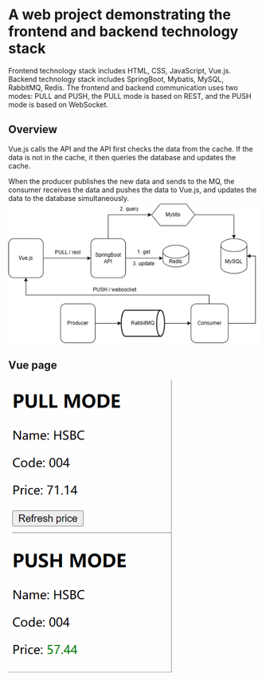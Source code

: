 # A web project demonstrating the frontend and backend technology stack
Frontend technology stack includes HTML, CSS, JavaScript, Vue.js. Backend technology stack includes SpringBoot, Mybatis, MySQL, RabbitMQ, Redis. The frontend and backend communication uses two modes: PULL and PUSH, the PULL mode is based on REST, and the PUSH mode is based on WebSocket.

## Overview
Vue.js calls the API and the API first checks the data from the cache. If the data is not in the cache, it then queries the database and updates the cache.

When the producer publishes the new data and sends to the MQ, the consumer receives the data and pushes the data to Vue.js, and updates the data to the database simultaneously.
![Overview](/doc/overview.png)

## Vue page

![image](/doc/page.GIF)

